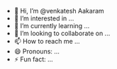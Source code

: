 - 👋 Hi, I’m @venkatesh Aakaram  
- 👀 I’m interested in ...
- 🌱 I’m currently learning ...
- 💞️ I’m looking to collaborate on ...
- 📫 How to reach me ...
- 😄 Pronouns: ...
- ⚡ Fun fact: ...

<!---
venky-ssv/venky-ssv is a ✨ special ✨ repository because its `README.md` (this file) appears on your GitHub profile.
You can click the Preview link to take a look at your changes.
--->
